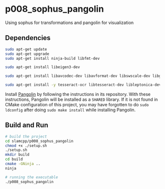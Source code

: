 # p008_sophus_pangolin

Using sophus for transformations and pangolin for visualization

## Dependencies

```bash
sudo apt-get update
sudo apt-get upgrade
sudo apt-get install ninja-build libfmt-dev

sudo apt-get install libeigen3-dev

sudo apt-get install libavcodec-dev libavformat-dev libswscale-dev libgstreamer-plugins-base1.0-dev libgstreamer1.0-dev libgtk-3-dev libpng-dev libjpeg-dev libopenexr-dev libtiff-dev libwebp-dev libopenjp2-7-dev libgtk-3-dev

sudo apt-get install -y tesseract-ocr libtesseract-dev libleptonica-dev   # install tesseract support
```

Install [Pangolin](https://github.com/stevenlovegrove/Pangolin) by following the instructions in its repository.
With these instructions, Pangolin will be installed as a ```SHARED``` library. If it is not found in CMake configuration of this project, you may have forgotten to do ```sudo ldconfig``` after doing ``sudo make install`` while installing Pangolin.


## Build and Run

```bash
# build the project
cd slamcpp/p008_sophus_pangolin
chmod +x ./setup.sh
./setup.sh
mkdir build
cd build
cmake -GNinja ..
ninja

# running the executable
./p008_sophus_pangolin
```
